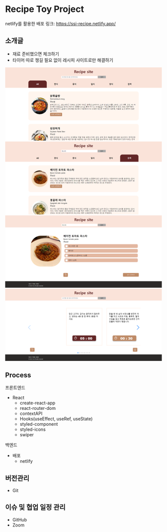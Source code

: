 # Recipe Toy Project

netlify를 활용한 배포 링크: https://ssi-recipe.netlify.app/

## 소개글

- 재료 준비했으면 체크하기
- 타이머 따로 챙길 필요 없이 레시피 사이트로만 해결하기

![레시피 프로젝트](images/레시피프로젝트.png)
![레시피 프로젝트](images/검색기능.png)
![레시피 프로젝트](images/재료.png)
![레시피 프로젝트](images/타이머.png)

## Process

프론트엔드

- React
  - create-react-app
  - react-router-dom
  - contextAPI
  - Hooks(useEffect, useRef, useState)
  - styled-component
  - styled-icons
  - swiper

백엔드

- 배포
  - netlify

## 버전관리

- Git

## 이슈 및 협업 일정 관리

- GitHub
- Zoom
